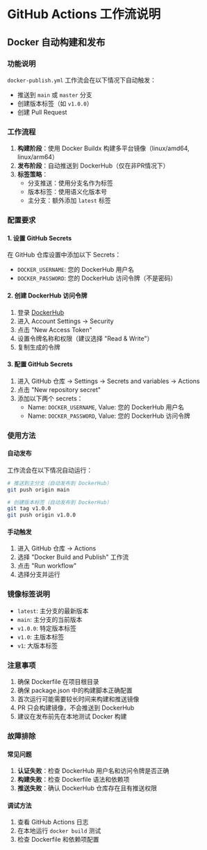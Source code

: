 # GitHub Actions 工作流说明

## Docker 自动构建和发布

### 功能说明

`docker-publish.yml` 工作流会在以下情况下自动触发：

- 推送到 `main` 或 `master` 分支
- 创建版本标签（如 `v1.0.0`）
- 创建 Pull Request

### 工作流程

1. **构建阶段**：使用 Docker Buildx 构建多平台镜像（linux/amd64, linux/arm64）
2. **发布阶段**：自动推送到 DockerHub（仅在非PR情况下）
3. **标签策略**：
   - 分支推送：使用分支名作为标签
   - 版本标签：使用语义化版本号
   - 主分支：额外添加 `latest` 标签

### 配置要求

#### 1. 设置 GitHub Secrets

在 GitHub 仓库设置中添加以下 Secrets：

- `DOCKER_USERNAME`: 您的 DockerHub 用户名
- `DOCKER_PASSWORD`: 您的 DockerHub 访问令牌（不是密码）

#### 2. 创建 DockerHub 访问令牌

1. 登录 [DockerHub](https://hub.docker.com/)
2. 进入 Account Settings → Security
3. 点击 "New Access Token"
4. 设置令牌名称和权限（建议选择 "Read & Write"）
5. 复制生成的令牌

#### 3. 配置 GitHub Secrets

1. 进入 GitHub 仓库 → Settings → Secrets and variables → Actions
2. 点击 "New repository secret"
3. 添加以下两个 secrets：
   - Name: `DOCKER_USERNAME`, Value: 您的 DockerHub 用户名
   - Name: `DOCKER_PASSWORD`, Value: 您的 DockerHub 访问令牌

### 使用方法

#### 自动发布

工作流会在以下情况自动运行：

```bash
# 推送到主分支（自动发布到 DockerHub）
git push origin main

# 创建版本标签（自动发布到 DockerHub）
git tag v1.0.0
git push origin v1.0.0
```

#### 手动触发

1. 进入 GitHub 仓库 → Actions
2. 选择 "Docker Build and Publish" 工作流
3. 点击 "Run workflow"
4. 选择分支并运行

### 镜像标签说明

- `latest`: 主分支的最新版本
- `main`: 主分支的当前版本
- `v1.0.0`: 特定版本标签
- `v1.0`: 主版本标签
- `v1`: 大版本标签

### 注意事项

1. 确保 Dockerfile 在项目根目录
2. 确保 package.json 中的构建脚本正确配置
3. 首次运行可能需要较长时间来构建和推送镜像
4. PR 只会构建镜像，不会推送到 DockerHub
5. 建议在发布前先在本地测试 Docker 构建

### 故障排除

#### 常见问题

1. **认证失败**：检查 DockerHub 用户名和访问令牌是否正确
2. **构建失败**：检查 Dockerfile 语法和依赖项
3. **推送失败**：确认 DockerHub 仓库存在且有推送权限

#### 调试方法

1. 查看 GitHub Actions 日志
2. 在本地运行 `docker build` 测试
3. 检查 Dockerfile 和依赖项配置
